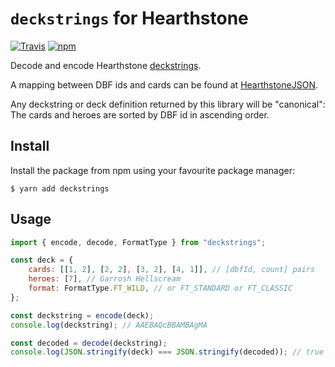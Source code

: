 # `deckstrings` for Hearthstone
[![Travis](https://img.shields.io/travis/HearthSim/npm-deckstrings/master.svg)](https://travis-ci.org/HearthSim/npm-deckstrings)
[![npm](https://img.shields.io/npm/v/deckstrings.svg)](http://npmjs.com/package/deckstrings)

Decode and encode Hearthstone [deckstrings](https://hearthsim.info/docs/deckstrings/).

A mapping between DBF ids and cards can be found at [HearthstoneJSON](https://hearthstonejson.com/).

Any deckstring or deck definition returned by this library will be "canonical": The cards and heroes are sorted by DBF id in ascending order.

## Install

Install the package from npm using your favourite package manager:

```
$ yarn add deckstrings
```

## Usage

```javascript
import { encode, decode, FormatType } from "deckstrings";

const deck = {
	cards: [[1, 2], [2, 2], [3, 2], [4, 1]], // [dbfId, count] pairs
	heroes: [7], // Garrosh Hellscream
	format: FormatType.FT_WILD, // or FT_STANDARD or FT_CLASSIC
};

const deckstring = encode(deck);
console.log(deckstring); // AAEBAQcBBAMBAgMA

const decoded = decode(deckstring);
console.log(JSON.stringify(deck) === JSON.stringify(decoded)); // true
```
